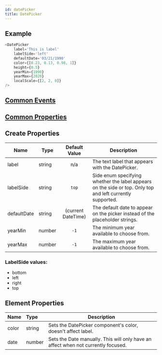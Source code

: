 ```yaml
---
id: datePicker
title: DatePicker
---
```


## Example

```javascript
<DatePicker
    label='This is label'
    labelSide='left'
    defaultDate='03/21/1990'
    color={[0.23, 0.13, 0.98, 1]}
    height={0.5}
    yearMin={1990}
    yearMax={2020}
    localScale={[2, 2, 0]}
/>
```

## [Common Events](../types/Events.md)

## [Common Properties](../types/Properties.md)

## Create Properties

| Name        | Type   |   Default Value    | Description                                                                                               |
| ----------- | ------ | :----------------: | --------------------------------------------------------------------------------------------------------- |
| label       | string |        n/a         | The text label that appears with the DatePicker.                                                          |
| labelSide   | string |       `top`        | Side enum specifying whether the label appears on the side or top. Only top and left currently supported. |
| defaultDate | string | (current DateTime) | The default date to appear on the picker instead of the placeholder strings.                              |
| yearMin     | number |        `-1`        | The minimum year available to choose from.                                                                |
| yearMax     | number |        `-1`        | The maximum year available to choose from.                                                                |

### LabelSide values:

- bottom
- left
- right
- top

## Element Properties

| Name  | Type   | Description                                                                       |
| :---- | :----- | --------------------------------------------------------------------------------- |
| color | string | Sets the DatePicker component's color, doesn't affect label.                      |
| date  | number | Sets the Date manually. This will only have an affect when not currently focused. |
